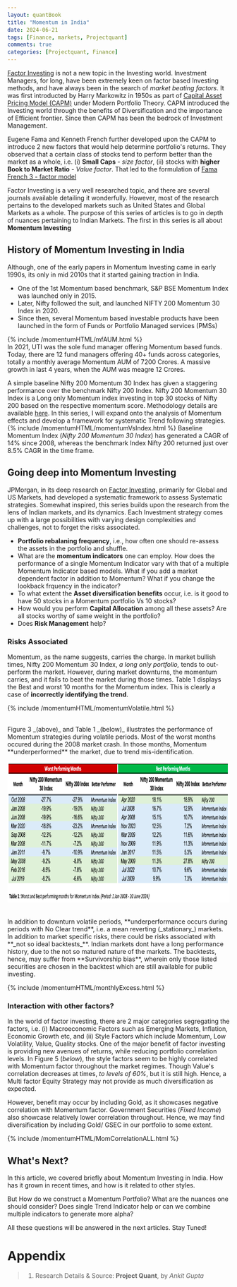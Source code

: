 ```yaml
---
layout: quantBook
title: "Momentum in India"
date: 2024-06-21
tags: [Finance, markets, Projectquant]
comments: true
categories: [Projectquant, Finance]
---
```



[Factor Investing](https://en.wikipedia.org/wiki/Factor_investing) is not a new topic in the Investing world. Investment Managers, for long, have been extremely keen on factor based Investing methods, and have always been in the search of _market beating factors_. It was first introducted by Harry Markowitz in 1950s as part of [Capital Asset Pricing Model (CAPM)](https://en.wikipedia.org/wiki/Capital_asset_pricing_model) under Modern Portfolio Theory. CAPM introduced the Investing world through the benefits of Diversification and the importance of Efficient frontier. Since then CAPM has been the bedrock of Investment Management.

Eugene Fama and Kenneth French further developed upon the CAPM to introduce 2 new factors that would help determine portfolio's returns. They observed that a certain class of stocks tend to perform better than the market as a whole, i.e. (i) **Small Caps** - _size factor_, (ii) stocks with **higher Book to Market Ratio** - _Value factor_. That led to the formulation of [Fama French 3 - factor model](https://en.wikipedia.org/wiki/Fama%E2%80%93French_three-factor_model)

Factor Investing is a very well researched topic, and there are several journals available detailing it wonderfully. However, most of the research pertains to the developed markets such as United States and Global Markets as a whole. The purpose of this series of articles is to go in depth of nuances pertaining to Indian Markets. The first in this series is all about **Momentum Investing**


## History of Momentum Investing in India

Although, one of the early papers in Momentum Investing came in early 1990s, its only in mid 2010s that it started gaining traction in India.

- One of the 1st Momentum based benchmark, S&P BSE Momentum Index was launched only in 2015.
- Later, Nifty followed the suit, and launched NIFTY 200 Momentum 30 Index in 2020.
- Since then, several Momentum based investable products have been launched in the form of Funds or Portfolio Managed services (PMSs)

{% include /momentumHTML/mfAUM.html %} 
<br>
In 2021, UTI was the sole fund manager offering Momentum based funds. Today, there are 12 fund managers offering 40+ funds across categories, totally a monthly average Momentum AUM of 7200 Crores. A massive growth in last 4 years, when the AUM was meagre 12 Crores.

A simple baseline Nifty 200 Momentum 30 Index has given a staggering performance over the benchmark Nifty 200 Index. Nifty 200 Momentum 30 Index is a Long only Momentum index investing in top 30 stocks of Nifty 200 based on the respective momentum score. Methodology details are available [here](https://niftyindices.com/Methodology/Method_NIFTY_Equity_Indices.pdf). In this series, I will expand onto the analysis of Momentum effects and develop a framework for systematic Trend following strategies.
{% include /momentumHTML/momentumVsIndex.html %} 
Baseline Momentum Index (_Nifty 200 Momentum 30 Index_) has generated a CAGR of 14% since 2008, whereas the benchmark Index Nifty 200 returned just over 8.5% CAGR in the time frame. 


## Going deep into Momentum Investing

JPMorgan, in its deep research on [Factor Investing](https://www.cmegroup.com/education/files/jpm-momentum-strategies-2015-04-15-1681565.pdf), primarily for Global and US Markets, had developed a systematic framework to assess Systematic strategies. Somewhat inspired, this series builds upon the research from the lens of Indian markets, and its dynamics. Each Investment strategy comes up with a large possibilities with varying design complexities and challenges, not to forget the risks associated. 
- **Portfolio rebalaning frequency**, i.e., how often one should re-assess the assets in the portfolio and shuffle. 
- What are the **momentum indicators** one can employ. How does the performance of a single Momentum Indicator vary with that of a multiple Momentum Indicator based models. What if you add a market dependent factor in addition to Momentum? What if you change the lookback frquency in the indicator? 
- To what extent the **Asset diversification benefits** occur, i.e. is it good to have 50 stocks in a Momentum portfolio Vs 10 stocks? 
- How would you perform **Capital Allocation** among all these assets? Are all stocks worthy of same weight in the portfolio? 
- Does **Risk Management** help?


### Risks Associated

Momentum, as the name suggests, carries the charge. In market bullish times, Nifty 200 Momentum 30 Index, _a long only portfolio,_ tends to out-perform the market. However, during market downturns, the momentum carries, and it fails to beat the market during those times. Table 1 displays the Best and worst 10 months for the Momentum index. This is clearly a case of **incorrectly identifying the trend**.

{% include /momentumHTML/momentumVolatile.html %}

<br>
Figure 3 _(above)_ and Table 1 _(below)_ illustrates the performance of Momentum strategies during volatile periods. Most of the worst months occured during the 2008 market crash. In those months, Momentum **underperformed** the market, due to trend mis-identification. 
<br>

<p class="aligncenter"> 
<img src="/data/pics/momentum/months.png" alt="Best and worst months"  width="980" height="320" text-align="left"/>
</p>

<br>
In addition to downturn volatile periods, **underperformance occurs during periods with No Clear trend**, i.e. a mean reverting (_stationary_) markets. In addition to market specific risks, there could be risks associated with **_not so ideal backtests_**. Indian markets dont have a long performance history, due to the not so matured nature of the markets. The backtests, hence, may suffer from **Survivorship bias**, wherein only those listed securities are chosen in the backtest which are still available for public investing. 

{% include /momentumHTML/monthlyExcess.html %}


### Interaction with other factors?

In the world of factor investing, there are 2 major categories segregating the factors, i.e. (i) Macroeconomic Factors such as Emerging Markets, Inflation, Economic Growth etc, and (ii) Style Factors which include Momentum, Low Volatility, Value, Quality stocks. 
One of the major benefit of factor investing is providing new avenues of returns, while reducing portfolio correlation levels. In Figure 5 (_below_), the style factors seem to be highly correlated with Momentum factor throughout the market regimes. Though Value's correlation decreases at times, _to levels of 60%_, but it is still high. Hence, a Multi factor Equity Strategy may not provide as much diversification as expected.

However, benefit may occur by including Gold, as it showcases negative correlation with Momentum factor. Government Securities (_Fixed Income_) also showcase relatively lower correlation throughout. Hence, we may find diversification by including Gold/ GSEC in our portfolio to some extent.

{% include /momentumHTML/MomCorrelationALL.html %}







## What's Next?
In this article, we covered briefly about Momentum Investing in India. How has it grown in recent times, and how is it related to other styles. 

But How do we construct a Momentum Portfolio? What are the nuances one should consider? Does single Trend Indicator help or can we combine multiple indicators to generate more alpha? 

All these questions will be answered in the next articles. Stay Tuned! 

# Appendix

> 1. Research Details & Source: **Project Quant**, by _Ankit Gupta_
